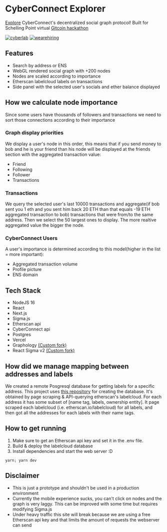 # CyberConnect Explorer

[Explore](https://cyberconnect-explorer.vercel.app) CyberConnect's decentralized social graph protocol!
Built for Schelling Point virtual [Gitcoin hackathon](https://gitcoin.co/issue/cyberconnecthq/explorer-and-cyberconnected-dapps/1/100027517) 

[![cyberlab](https://s10.gifyu.com/images/image0b51f6a34d170380.png)](https://gifyu.com/image/Szqto)
[![wearehiring](https://s10.gifyu.com/images/image32e65ee6c8723c56.png)](https://gifyu.com/image/Szqrn)

## Features

- Search by address or ENS
- WebGL rendered social graph with +200 nodes
- Nodes are scaled according to importance
- Etherscan labelcloud labels on transactions
- Side panel with the selected user's socials and ether balance displayed

## How we calculate node importance

Since some users have thousands of followers and transactions we need to sort those connections according to their importance

### Graph display priorities

We display a user's node in this order, this means that if you send money to bob and he is your friend than his node will be displayed at the friends section with the aggregated transaction value:
- Friend
- Following
- Follower
- Transactions

### Transactions

We query the selected user's last 10000 transactions and aggregate(if bob sent you 1 eth and you sent him back 20 ETH than that equals -19 ETH aggregated transaction to bob) transactions that were from/to the same address. Then we select the 50 largest ones to display. The more realtive aggregated value the bigger the node.

### CyberConnect Users

A user's importance is determined according to this model(higher in the list = more important):
- Aggregated transaction volume
- Profile picture
- ENS domain

## Tech Stack

- NodeJS 16
- React
- Next.js
- Sigma.js
- Etherscan api
- CyberConnect api
- Postgres
- Vercel
- Graphology [(Custom fork)](https://github.com/Slaying-Gitcoin/graphology)
- React Sigma v2 [(Custom fork)](https://github.com/Slaying-Gitcoin/react-sigma-v2)

## How did we manage mapping between addresses and labels
We created a remote Posgresql database for getting labels for a specific address. This project uses [this repository](https://github.com/Slaying-Gitcoin/blockchain-address-database) for creating the database. It's obtained by page scraping & API-querying etherscan's labelcloud. For each address it has some subset of [name tag, labels, ownership entity]. It page scraped each labelcloud (i.e. etherscan.io/labelcloud) for all labels, and then got all the addresses for each labels with their name tags.

## How to get running

1. Make sure to get an Etherscan api key and set it in the .env file.
2. Build & deploy the labelcloud database
3. Install dependencies and start the web server :D

```
yarn; yarn dev
```

## Disclaimer

- This is just a prototype and shouldn't be used in a production environment
- Currently the mobile experience sucks, you can't click on nodes and the graph is very laggy. This can be improved with some time but requires modifying Sigma.js
- Under heavy traffic this site will break because we are using a free Etherscan api key and that limits the amount of requests the webserver can send


